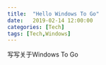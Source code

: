 ```yaml
---
title:  "Hello Windows To Go"
date:   2019-02-14 12:00:00
categories: [Tech]
tags: [Tech,Windows]
---
```


写写关于Windows To Go